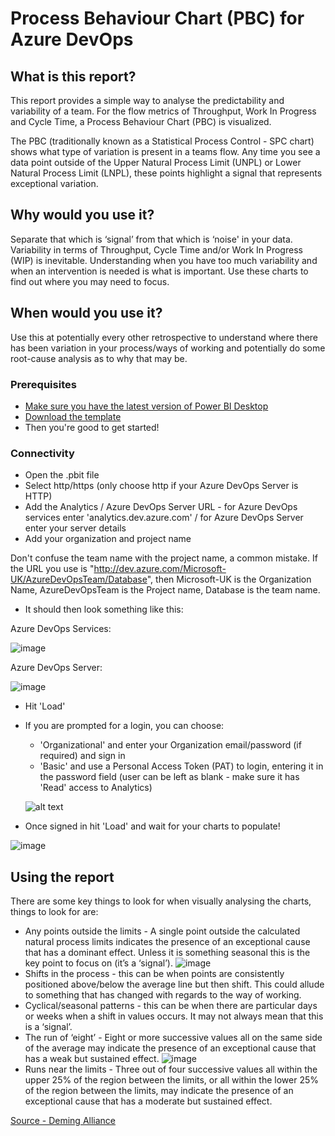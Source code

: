 # Process Behaviour Chart (PBC) for Azure DevOps

## What is this report? 
This report provides a simple way to analyse the predictability and variability of a team. For the flow metrics of Throughput, Work In Progress and Cycle Time, a Process Behaviour Chart (PBC) is visualized.

The PBC (traditionally known as a Statistical Process Control - SPC chart) shows what type of variation is present in a teams flow. Any time you see a data point outside of the Upper Natural Process Limit (UNPL) or Lower Natural Process Limit (LNPL), these points highlight a signal that represents exceptional variation.

## Why would you use it? 
Separate that which is ‘signal’ from that which is ‘noise' in your data. Variability in terms of Throughput, Cycle Time and/or Work In Progress (WIP) is inevitable. Understanding when you have too much variability and when an intervention is needed is what is important. Use these charts to find out where you may need to focus. 

## When would you use it?
Use this at potentially every other retrospective to understand where there has been variation in your process/ways of working and potentially do some root-cause analysis as to why that may be.

### Prerequisites
* [Make sure you have the latest version of Power BI Desktop](https://aka.ms/pbiSingleInstaller)
* [Download the template](https://github.com/nbrown02/ADO-Process-Behaviour-Chart/raw/main/Process%20Behaviour%20Chart.pbit)
* Then you're good to get started!

### Connectivity
* Open the .pbit file
* Select http/https (only choose http if your Azure DevOps Server is HTTP)
* Add the Analytics / Azure DevOps Server URL - for Azure DevOps services enter 'analytics.dev.azure.com' / for Azure DevOps Server enter your server details
* Add your organization and project name

Don't confuse the team name with the project name, a common mistake. If the URL you use is "http://dev.azure.com/Microsoft-UK/AzureDevOpsTeam/Database", then Microsoft-UK is the Organization Name, AzureDevOpsTeam is the Project name, Database is the team name.

* It should then look something like this:

Azure DevOps Services:

![image](https://github.com/nbrown02/ADO-Process-Behaviour-Chart/assets/29369962/31a986e1-3ec9-446f-8e6b-1608e7482151)


Azure DevOps Server:

![image](https://github.com/nbrown02/ADO-Process-Behaviour-Chart/assets/29369962/4e47decf-d1e7-4456-9e2b-6a8817308a25)


* Hit 'Load' 
* If you are prompted for a login, you can choose:
  - 'Organizational' and enter your Organization email/password (if required) and sign in
  - 'Basic' and use a Personal Access Token (PAT) to login, entering it in the password field (user can be left as blank - make sure it has 'Read' access to Analytics)

  ![alt text](https://docs.microsoft.com/en-us/azure/devops/report/powerbi/media/authentication-7.png?view=azure-devops)

* Once signed in hit 'Load' and wait for your charts to populate!

![image](https://github.com/nbrown02/ADO-Process-Behaviour-Chart/assets/29369962/c281cdac-e719-4022-b267-0c4f3a50d569)

## Using the report
There are some key things to look for when visually analysing the charts, things to look for are:

- Any points outside the limits - A single point outside the calculated natural process limits indicates the presence of an exceptional cause that has a dominant effect. Unless it is something seasonal this is the key point to focus on (it’s a ‘signal’).
![image](https://github.com/nbrown02/ADO-Process-Behaviour-Chart/assets/29369962/9e622b1d-c3c1-4dda-99d9-2d2f59da0814)
- Shifts in the process - this can be when points are consistently positioned above/below the average line but then shift. This could allude to something that has changed with regards to the way of working.
- Cyclical/seasonal patterns - this can be when there are particular days or weeks when a shift in values occurs. It may not always mean that this is a ‘signal’.
- The run of ‘eight’ - Eight or more successive values all on the same side of the average may indicate the presence of an exceptional cause that has a weak but sustained effect.
![image](https://github.com/nbrown02/ADO-Process-Behaviour-Chart/assets/29369962/14197c28-fc8b-49eb-83b9-2acf13ec9bdb)
- Runs near the limits - Three out of four successive values all within the upper 25% of the region between the limits, or all within the lower 25% of the region between the limits, may indicate the presence of an exceptional cause that has a moderate but sustained effect.
  
[Source - Deming Alliance](https://demingalliance.org/resources/articles/process-behaviour-charts-an-introduction)
